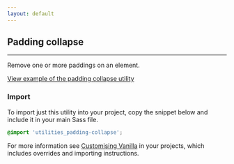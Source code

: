 ```yaml
---
layout: default
---
```


## Padding collapse

<hr>

Remove one or more paddings on an element.

<a href="/examples/utilities/padding-collapse/"
    class="js-example">
View example of the padding collapse utility
</a>

### Import

To import just this utility into your project, copy the snippet below and include it in your main Sass file.

```scss
@import 'utilities_padding-collapse';
```

For more information see [Customising Vanilla](/customising-vanilla/) in your projects, which includes overrides and importing instructions.
